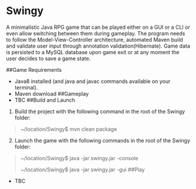 # Swingy


A minimalistic Java RPG game that can be played either on a GUI or a CLI or even allow switching between them during gameplay. The program needs to follow the Model-View-Controller architecture, automated Maven build and validate user input through annotation validation(Hibernate). Game data is persisted to a MySQL database upon game exit or at any moment the user decides to save a game state.

##Game Requirements
- Java8 installed (and java and javac commands available on your terminal).
- Maven download
##Gameplay
- TBC
##Build and Launch
1. Build the project with the following command in the root of the Swingy folder:
>~/location/Swingy$ mvn clean package

2. Launch the game with the following commands in the root of the Swingy folder:
>~/location/Swingy$ java -jar swingy.jar -console
>
>~/location/Swingy$ java -jar swingy.jar -gui
##Play
- TBC